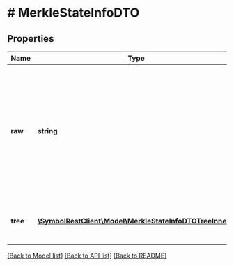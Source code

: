 # # MerkleStateInfoDTO

## Properties

Name | Type | Description | Notes
------------ | ------------- | ------------- | -------------
**raw** | **string** | The hex information of the complete merkle tree as returned by server api. More information can be found in chapter 4.3 of the catapult whitepaper. |
**tree** | [**\SymbolRestClient\Model\MerkleStateInfoDTOTreeInner[]**](MerkleStateInfoDTOTreeInner.md) | Merkle tree parsed from merkle tree raw. |

[[Back to Model list]](../../README.md#models) [[Back to API list]](../../README.md#endpoints) [[Back to README]](../../README.md)
